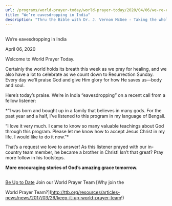 ```yaml
---
url: /programs/world-prayer-today/world-prayer-today/2020/04/06/we-re-eavesdropping-in-india
title: "We’re eavesdropping in India"
description: "Thru the Bible with Dr. J. Vernon McGee - Taking the whole Word to the whole world"
---
```







## 
 We’re eavesdropping in India


April 06, 2020




Welcome to World Prayer Today. 


Certainly the world holds its breath this week as we pray for healing, and we also have a lot to celebrate as we count down to Resurrection Sunday. Every day we’ll praise God and give Him glory for how He saves us—body and soul. 


Here’s today’s praise. We’re in India “eavesdropping” on a recent call from a fellow listener:


*“I was born and bought up in a family that believes in many gods. For the past year and a half, I’ve listened to this program in my language of Bengali.   

  

“I love it very much. I came to know so many valuable teachings about God through this program. Please let me know how to accept Jesus Christ in my life. I would like to do it now.”*


That’s a request we love to answer! As this listener prayed with our in-country team member, he became a brother in Christ! Isn’t that great? Pray more follow in his footsteps.


**More encouraging stories of God’s amazing grace tomorrow.** 







## 




[Be Up to Date](http://feeds.feedburner.com/WorldPrayerToday "World Prayer Today RSS Feed")
Join our World Prayer Team
[Why join the  

World Prayer Team?](http://ttb.org/resources/articles-news/news/2017/03/26/keep-it-up-world-prayer-team!)




